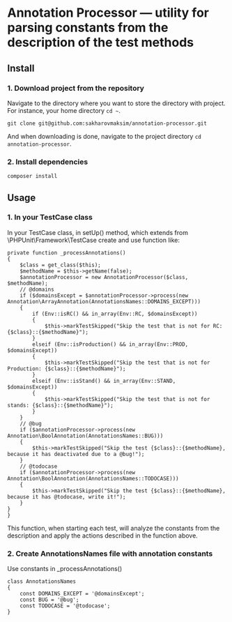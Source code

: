 Annotation Processor — utility for parsing constants from the description of the test methods
========================================================

##  Install

### 1. Download project from the repository

Navigate to the directory where you want to store the directory with project. For instance, your home directory `cd ~`.

`git clone git@github.com:sakharovmaksim/annotation-processor.git`

And when downloading is done, navigate to the project directory `cd annotation-processor`.

### 2. Install dependencies

`composer install`

##  Usage

### 1. In your TestCase class

In your TestCase class, in setUp() method, which extends from \PHPUnit\Framework\TestCase create and use function like:

```
private function _processAnnotations()
{
	$class = get_class($this);
	$methodName = $this->getName(false);
	$annotationProcessor = new AnnotationProcessor($class, $methodName);
	// @domains
	if ($domainsExcept = $annotationProcessor->process(new Annotation\ArrayAnnotation(AnnotationsNames::DOMAINS_EXCEPT)))
	{
		if (Env::isRC() && in_array(Env::RC, $domainsExcept))
		{
			$this->markTestSkipped("Skip the test that is not for RC: {$class}::{$methodName}");
		}
		elseif (Env::isProduction() && in_array(Env::PROD, $domainsExcept))
		{
			$this->markTestSkipped("Skip the test that is not for Production: {$class}::{$methodName}");
		}
		elseif (Env::isStand() && in_array(Env::STAND, $domainsExcept))
		{
			$this->markTestSkipped("Skip the test that is not for stands: {$class}::{$methodName}");
		}
	}
	// @bug
	if ($annotationProcessor->process(new Annotation\BoolAnnotation(AnnotationsNames::BUG)))
	{
		$this->markTestSkipped("Skip the test {$class}::{$methodName}, because it has deactivated due to a @bug!");
	}
	// @todocase
	if ($annotationProcessor->process(new Annotation\BoolAnnotation(AnnotationsNames::TODOCASE)))
	{
		$this->markTestSkipped("Skip the test {$class}::{$methodName}, because it has @todocase, write it!");
	}
}
}
```
This function, when starting each test, will analyze the constants from the description and apply the actions described in the function above.

### 2. Create AnnotationsNames file with annotation constants

Use constants in _processAnnotations()
```
class AnnotationsNames
{
	const DOMAINS_EXCEPT = '@domainsExcept';
	const BUG = '@bug';
	const TODOCASE = '@todocase';
}
```

